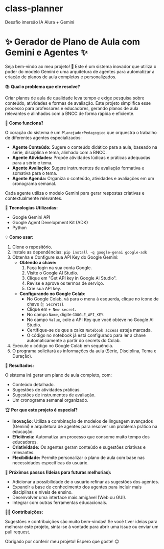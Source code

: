 # class-planner
Desafio imersão IA Alura + Gemini

# ✨ Gerador de Plano de Aula com Gemini e Agentes ✨

Seja bem-vindo ao meu projeto! 🎉 Este é um sistema inovador que utiliza o poder do modelo Gemini e uma arquitetura de agentes para automatizar a criação de planos de aula completos e personalizados.

📚 **Qual o problema que ele resolve?**

Criar planos de aula de qualidade leva tempo e exige pesquisa sobre conteúdo, atividades e formas de avaliação. Este projeto simplifica esse processo para professores e educadores, gerando planos de aula relevantes e alinhados com a BNCC de forma rápida e eficiente.

🚀 **Como funciona?**

O coração do sistema é um `PlanejadorPedagogico` que orquestra o trabalho de diferentes agentes especializados:

*   **Agente Conteúdo:** Sugere o conteúdo didático para a aula, baseado na série, disciplina e tema, alinhado com a BNCC.
*   **Agente Atividades:** Propõe atividades lúdicas e práticas adequadas para a série e tema.
*   **Agente Avaliação:** Sugere instrumentos de avaliação formativa e somativa para o tema.
*   **Agente Agenda:** Organiza o conteúdo, atividades e avaliações em um cronograma semanal.

Cada agente utiliza o modelo Gemini para gerar respostas criativas e contextualmente relevantes.

🔧 **Tecnologias Utilizadas:**

*   Google Gemini API
*   Google Agent Development Kit (ADK)
*   Python

💡 **Como usar:**

1.  Clone o repositório.
2.  Instale as dependências: `pip install -q google-genai google-adk`
3.  Obtenha e Configure sua API Key do Google Gemini:
    *   **Obtendo a chave:**
        1.  Faça login na sua conta Google.
        2.  Visite o Google AI Studio.
        3.  Clique em "Get API key in Google AI Studio".
        4.  Revise e aprove os termos de serviço.
        5.  Crie sua API key.
    *   **Configurando no Google Colab:**
        *   No Google Colab, vá para o menu à esquerda, clique no ícone de chave (`🔑 Secrets`).
        *   Clique em `+ New secret`.
        *   No campo `Name`, digite `GOOGLE_API_KEY`.
        *   No campo `Value`, cole a API Key que você obteve no Google AI Studio.
        *   Certifique-se de que a caixa `Notebook access` esteja marcada.
        *   O código no notebook já está configurado para ler a chave automaticamente a partir do secrets do Colab.
4.  Execute o código no Google Colab em sequência.
5.  O programa solicitará as informações da aula (Série, Disciplina, Tema e Duração).

🎁 **Resultados:**

O sistema irá gerar um plano de aula completo, com:

*   Conteúdo detalhado.
*   Sugestões de atividades práticas.
*   Sugestões de instrumentos de avaliação.
*   Um cronograma semanal organizado.

🏆 **Por que este projeto é especial?**

*   **Inovação:** Utiliza a combinação de modelos de linguagem avançados (Gemini) e arquitetura de agentes para resolver um problema prático na educação.
*   **Eficiência:** Automatiza um processo que consome muito tempo dos educadores.
*   **Criatividade:** Os agentes geram conteúdo e sugestões criativas e relevantes.
*   **Flexibilidade:** Permite personalizar o plano de aula com base nas necessidades específicas do usuário.

🔮 **Próximos passos (Ideias para futuras melhorias):**

*   Adicionar a possibilidade de o usuário refinar as sugestões dos agentes.
*   Expandir a base de conhecimento dos agentes para incluir mais disciplinas e níveis de ensino.
*   Desenvolver uma interface mais amigável (Web ou GUI).
*   Integrar com outras ferramentas educacionais.

👩‍🏫 **Contribuições:**

Sugestões e contribuições são muito bem-vindas! Se você tiver ideias para melhorar este projeto, sinta-se à vontade para abrir uma issue ou enviar um pull request.

Obrigado por conferir meu projeto! Espero que goste! 😊
